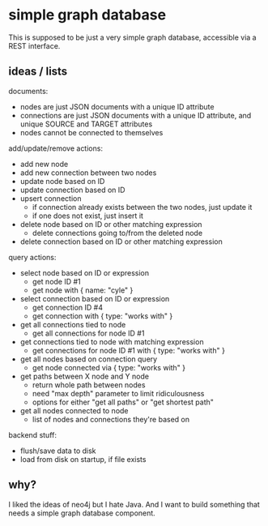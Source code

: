 # simple graph database

This is supposed to be just a very simple graph database, accessible via a REST interface.

## ideas / lists

documents:

- nodes are just JSON documents with a unique ID attribute
- connections are just JSON documents with a unique ID attribute, and unique SOURCE and TARGET attributes
- nodes cannot be connected to themselves

add/update/remove actions:

- add new node
- add new connection between two nodes
- update node based on ID
- update connection based on ID
- upsert connection
	- if connection already exists between the two nodes, just update it
	- if one does not exist, just insert it
- delete node based on ID or other matching expression
	- delete connections going to/from the deleted node
- delete connection based on ID or other matching expression

query actions:

- select node based on ID or expression
	- get node ID #1
	- get node with { name: "cyle" }
- select connection based on ID or expression
	- get connection ID #4
	- get connection with { type: "works with" }
- get all connections tied to node
	- get all connections for node ID #1
- get connections tied to node with matching expression
	- get connections for node ID #1 with { type: "works with" }
- get all nodes based on connection query
	- get node connected via { type: "works with" }
- get paths between X node and Y node
	- return whole path between nodes
	- need "max depth" parameter to limit ridiculousness
	- options for either "get all paths" or "get shortest path"
- get all nodes connected to node
	- list of nodes and connections they're based on

backend stuff:

- flush/save data to disk
- load from disk on startup, if file exists

## why?

I liked the ideas of neo4j but I hate Java. And I want to build something that needs a simple graph database component.
